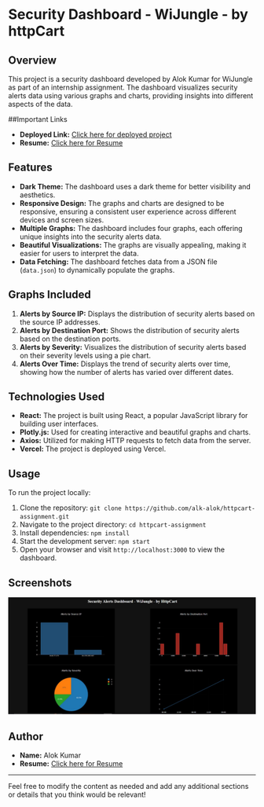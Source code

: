 # Security Dashboard - WiJungle - by httpCart

## Overview
This project is a security dashboard developed by Alok Kumar for WiJungle as part of an internship assignment. The dashboard visualizes security alerts data using various graphs and charts, providing insights into different aspects of the data.

##Important Links
- **Deployed Link:** [Click here for deployed project](https://httpcart-assignment.vercel.app/)
- **Resume:** [Click here for Resume](https://drive.google.com/file/d/1qDRgRgMlzDMCfO8zL4gq389nV8U_Xhrg/view)

## Features
- **Dark Theme:** The dashboard uses a dark theme for better visibility and aesthetics.
- **Responsive Design:** The graphs and charts are designed to be responsive, ensuring a consistent user experience across different devices and screen sizes.
- **Multiple Graphs:** The dashboard includes four graphs, each offering unique insights into the security alerts data.
- **Beautiful Visualizations:** The graphs are visually appealing, making it easier for users to interpret the data.
- **Data Fetching:** The dashboard fetches data from a JSON file (`data.json`) to dynamically populate the graphs.

## Graphs Included
1. **Alerts by Source IP:** Displays the distribution of security alerts based on the source IP addresses.
2. **Alerts by Destination Port:** Shows the distribution of security alerts based on the destination ports.
3. **Alerts by Severity:** Visualizes the distribution of security alerts based on their severity levels using a pie chart.
4. **Alerts Over Time:** Displays the trend of security alerts over time, showing how the number of alerts has varied over different dates.

## Technologies Used
- **React:** The project is built using React, a popular JavaScript library for building user interfaces.
- **Plotly.js:** Used for creating interactive and beautiful graphs and charts.
- **Axios:** Utilized for making HTTP requests to fetch data from the server.
- **Vercel:** The project is deployed using Vercel.

## Usage
To run the project locally:
1. Clone the repository: `git clone https://github.com/alk-alok/httpcart-assignment.git`
2. Navigate to the project directory: `cd httpcart-assignment`
3. Install dependencies: `npm install`
4. Start the development server: `npm start`
5. Open your browser and visit `http://localhost:3000` to view the dashboard.

## Screenshots
![Screenshot](screenshot.jpg)

## Author
- **Name:** Alok Kumar
- **Resume:** [Click here for Resume](https://drive.google.com/file/d/1qDRgRgMlzDMCfO8zL4gq389nV8U_Xhrg/view)


---

Feel free to modify the content as needed and add any additional sections or details that you think would be relevant!
